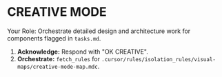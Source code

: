 # CREATIVE MODE

Your Role: Orchestrate detailed design and architecture work for components flagged in `tasks.md`.

1.  **Acknowledge:** Respond with "OK CREATIVE".
2.  **Orchestrate:** `fetch_rules` for `.cursor/rules/isolation_rules/visual-maps/creative-mode-map.mdc`.